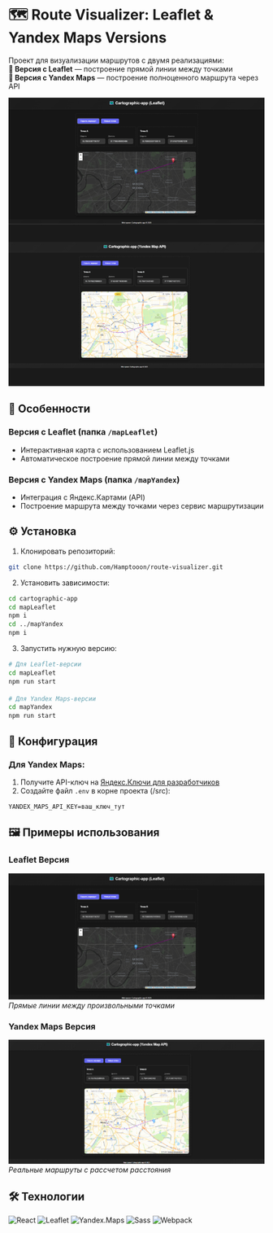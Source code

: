 # 🗺️ Route Visualizer: Leaflet & Yandex Maps Versions

Проект для визуализации маршрутов с двумя реализациями:  
**🔸 Версия с Leaflet** — построение прямой линии между точками  
**🔸 Версия с Yandex Maps** — построение полноценного маршрута через API

![Demo Screenshot](./readme-files/preview.png)

## 🚀 Особенности

### **Версия с Leaflet (папка `/mapLeaflet`)**

-   Интерактивная карта с использованием Leaflet.js
-   Автоматическое построение прямой линии между точками

### **Версия с Yandex Maps (папка `/mapYandex`)**

-   Интеграция с Яндекс.Картами (API)
-   Построение маршрута между точками через сервис маршрутизации

## ⚙️ Установка

1. Клонировать репозиторий:

```bash
git clone https://github.com/Hamptooon/route-visualizer.git
```

2. Установить зависимости:

```bash
cd cartographic-app
cd mapLeaflet
npm i
cd ../mapYandex
npm i
```

3. Запустить нужную версию:

```bash
# Для Leaflet-версии
cd mapLeaflet
npm run start

# Для Yandex Maps-версии
cd mapYandex
npm run start
```

## 🔧 Конфигурация

### Для Yandex Maps:

1. Получите API-ключ на [Яндекс.Ключи для разработчиков](https://developer.tech.yandex.ru/services/)
2. Создайте файл `.env` в корне проекта (/src):

```env
YANDEX_MAPS_API_KEY=ваш_ключ_тут
```

## 🖼️ Примеры использования

### Leaflet Версия

![Leaflet Demo](./readme-files/previewLeaflet.png)  
_Прямые линии между произвольными точками_

### Yandex Maps Версия

![Yandex Demo](./readme-files/previewYandex.png)  
_Реальные маршруты с рассчетом расстояния_

## 🛠 Технологии

![React](https://img.shields.io/badge/React-20232A?style=flat&logo=react)
![Leaflet](https://img.shields.io/badge/Leaflet-199900?style=flat&logo=leaflet)
![Yandex.Maps](https://img.shields.io/badge/Yandex.Maps-FF0000?style=flat&logo=yandex)
![Sass](https://img.shields.io/badge/Sass-CC6699?style=flat&logo=sass)
![Webpack](https://img.shields.io/badge/Webpack-8DD6F9?style=flat&logo=webpack)
